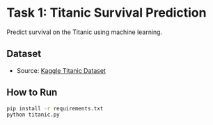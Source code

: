 # Task 1: Titanic Survival Prediction  
Predict survival on the Titanic using machine learning.  

## Dataset  
- Source: [Kaggle Titanic Dataset](https://www.kaggle.com/c/titanic/data)  

## How to Run  
```bash
pip install -r requirements.txt
python titanic.py